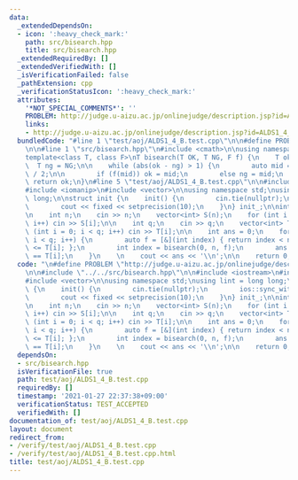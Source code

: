 ```yaml
---
data:
  _extendedDependsOn:
  - icon: ':heavy_check_mark:'
    path: src/bisearch.hpp
    title: src/bisearch.hpp
  _extendedRequiredBy: []
  _extendedVerifiedWith: []
  _isVerificationFailed: false
  _pathExtension: cpp
  _verificationStatusIcon: ':heavy_check_mark:'
  attributes:
    '*NOT_SPECIAL_COMMENTS*': ''
    PROBLEM: http://judge.u-aizu.ac.jp/onlinejudge/description.jsp?id=ALDS1_4_B&lang=ja
    links:
    - http://judge.u-aizu.ac.jp/onlinejudge/description.jsp?id=ALDS1_4_B&lang=ja
  bundledCode: "#line 1 \"test/aoj/ALDS1_4_B.test.cpp\"\n\n#define PROBLEM \"http://judge.u-aizu.ac.jp/onlinejudge/description.jsp?id=ALDS1_4_B&lang=ja\"\
    \n\n#line 1 \"src/bisearch.hpp\"\n#include <cmath>\n\nusing namespace std;\n\n\
    template<class T, class F>\nT bisearch(T OK, T NG, F f) {\n    T ok = OK;\n  \
    \  T ng = NG;\n\n    while (abs(ok - ng) > 1) {\n        auto mid = (ok + ng)\
    \ / 2;\n\n        if (f(mid)) ok = mid;\n        else ng = mid;\n    }\n\n   \
    \ return ok;\n}\n#line 5 \"test/aoj/ALDS1_4_B.test.cpp\"\n\n#include <iostream>\n\
    #include <iomanip>\n#include <vector>\n\nusing namespace std;\nusing lint = long\
    \ long;\n\nstruct init {\n    init() {\n        cin.tie(nullptr);\n        ios::sync_with_stdio(false);\n\
    \        cout << fixed << setprecision(10);\n    }\n} init_;\n\nint main() {\n\
    \n    int n;\n    cin >> n;\n    vector<int> S(n);\n    for (int i = 0; i < n;\
    \ i++) cin >> S[i];\n\n    int q;\n    cin >> q;\n    vector<int> T(n);\n    for\
    \ (int i = 0; i < q; i++) cin >> T[i];\n\n    int ans = 0;\n    for (int i = 0;\
    \ i < q; i++) {\n        auto f = [&](int index) { return index < n && S[index]\
    \ <= T[i]; };\n        int index = bisearch(0, n, f);\n        ans += S[index]\
    \ == T[i];\n    }\n    \n    cout << ans << '\\n';\n\n    return 0;\n}\n"
  code: "\n#define PROBLEM \"http://judge.u-aizu.ac.jp/onlinejudge/description.jsp?id=ALDS1_4_B&lang=ja\"\
    \n\n#include \"../../src/bisearch.hpp\"\n\n#include <iostream>\n#include <iomanip>\n\
    #include <vector>\n\nusing namespace std;\nusing lint = long long;\n\nstruct init\
    \ {\n    init() {\n        cin.tie(nullptr);\n        ios::sync_with_stdio(false);\n\
    \        cout << fixed << setprecision(10);\n    }\n} init_;\n\nint main() {\n\
    \n    int n;\n    cin >> n;\n    vector<int> S(n);\n    for (int i = 0; i < n;\
    \ i++) cin >> S[i];\n\n    int q;\n    cin >> q;\n    vector<int> T(n);\n    for\
    \ (int i = 0; i < q; i++) cin >> T[i];\n\n    int ans = 0;\n    for (int i = 0;\
    \ i < q; i++) {\n        auto f = [&](int index) { return index < n && S[index]\
    \ <= T[i]; };\n        int index = bisearch(0, n, f);\n        ans += S[index]\
    \ == T[i];\n    }\n    \n    cout << ans << '\\n';\n\n    return 0;\n}\n"
  dependsOn:
  - src/bisearch.hpp
  isVerificationFile: true
  path: test/aoj/ALDS1_4_B.test.cpp
  requiredBy: []
  timestamp: '2021-01-27 22:37:38+09:00'
  verificationStatus: TEST_ACCEPTED
  verifiedWith: []
documentation_of: test/aoj/ALDS1_4_B.test.cpp
layout: document
redirect_from:
- /verify/test/aoj/ALDS1_4_B.test.cpp
- /verify/test/aoj/ALDS1_4_B.test.cpp.html
title: test/aoj/ALDS1_4_B.test.cpp
---
```

